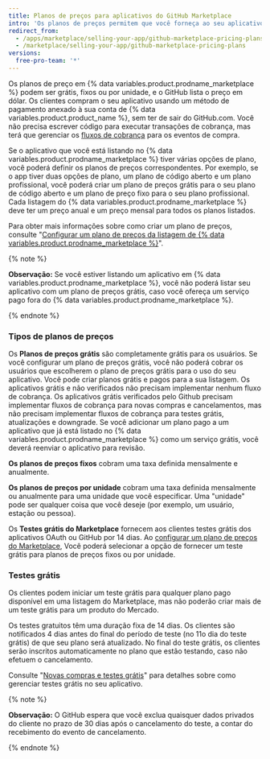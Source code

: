 ```yaml
---
title: Planos de preços para aplicativos do GitHub Marketplace
intro: 'Os planos de preços permitem que você forneça ao seu aplicativo diferentes níveis de serviço ou recursos. Você pode oferecer até 10 planos de preços na sua listagem do {% data variables.product.prodname_marketplace %}.'
redirect_from:
  - /apps/marketplace/selling-your-app/github-marketplace-pricing-plans/
  - /marketplace/selling-your-app/github-marketplace-pricing-plans
versions:
  free-pro-team: '*'
---
```




Os planos de preço em {% data variables.product.prodname_marketplace %} podem ser grátis, fixos ou por unidade, e o GitHub lista o preço em dólar. Os clientes compram o seu aplicativo usando um método de pagamento anexado à sua conta de {% data variables.product.product_name %}, sem ter de sair do GitHub.com. Você não precisa escrever código para executar transações de cobrança, mas terá que gerenciar os [fluxos de cobrança](/marketplace/integrating-with-the-github-marketplace-api/#billing-flows) para os eventos de compra.

Se o aplicativo que você está listando no {% data variables.product.prodname_marketplace %} tiver várias opções de plano, você poderá definir os planos de preços correspondentes. Por exemplo, se o app tiver duas opções de plano, um plano de código aberto e um plano profissional, você poderá criar um plano de preços grátis para o seu plano de código aberto e um plano de preço fixo para o seu plano profissional. Cada listagem do {% data variables.product.prodname_marketplace %} deve ter um preço anual e um preço mensal para todos os planos listados.

Para obter mais informações sobre como criar um plano de preços, consulte "[Configurar um plano de preços da listagem de {% data variables.product.prodname_marketplace %}](/marketplace/listing-on-github-marketplace/setting-a-github-marketplace-listing-s-pricing-plan/)".

{% note %}

**Observação:** Se você estiver listando um aplicativo em {% data variables.product.prodname_marketplace %}, você não poderá listar seu aplicativo com um plano de preços grátis, caso você ofereça um serviço pago fora do {% data variables.product.prodname_marketplace %}.

{% endnote %}

### Tipos de planos de preços

Os **Planos de preços grátis** são completamente grátis para os usuários. Se você configurar um plano de preços grátis, você não poderá cobrar os usuários que escolherem o plano de preços grátis para o uso do seu aplicativo. Você pode criar planos grátis e pagos para a sua listagem. Os aplicativos grátis e não verificados não precisam implementar nenhum fluxo de cobrança. Os aplicativos grátis verificados pelo Github precisam implementar fluxos de cobrança para novas compras e cancelamentos, mas não precisam implementar fluxos de cobrança para testes grátis, atualizações e downgrade. Se você adicionar um plano pago a um aplicativo que já está listado no {% data variables.product.prodname_marketplace %} como um serviço grátis, você deverá reenviar o aplicativo para revisão.

**Os planos de preços fixos** cobram uma taxa definida mensalmente e anualmente.

**Os planos de preços por unidade** cobram uma taxa definida mensalmente ou anualmente para uma unidade que você especificar. Uma "unidade" pode ser qualquer coisa que você deseje (por exemplo, um usuário, estação ou pessoa).

Os **Testes grátis do Marketplace** fornecem aos clientes testes grátis dos aplicativos OAuth ou GitHub por 14 dias. Ao [configurar um plano de preços do Marketplace](/marketplace/listing-on-github-marketplace/setting-a-github-marketplace-listing-s-pricing-plan/), Você poderá selecionar a opção de fornecer um teste grátis para planos de preços fixos ou por unidade.

### Testes grátis

Os clientes podem iniciar um teste grátis para qualquer plano pago disponível em uma listagem do Marketplace, mas não poderão criar mais de um teste grátis para um produto do Mercado.

Os testes gratuitos têm uma duração fixa de 14 dias. Os clientes são notificados 4 dias antes do final do período de teste (no 11o dia do teste grátis) de que seu plano será atualizado. No final do teste grátis, os clientes serão inscritos automaticamente no plano que estão testando, caso não efetuem o cancelamento.

Consulte "[Novas compras e testes grátis](/marketplace/integrating-with-the-github-marketplace-api/handling-new-purchases-and-free-trials/)" para detalhes sobre como gerenciar testes grátis no seu aplicativo.

{% note %}

**Observação:** O GitHub espera que você exclua quaisquer dados privados do cliente no prazo de 30 dias após o cancelamento do teste, a contar do recebimento do evento de cancelamento.

{% endnote %}
